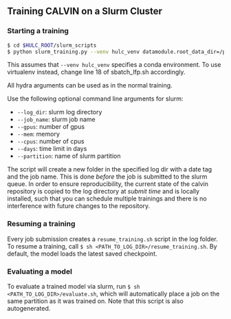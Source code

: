##	Training CALVIN on a Slurm Cluster
### Starting a training
```bash
$ cd $HULC_ROOT/slurm_scripts
$ python slurm_training.py --venv hulc_venv datamodule.root_data_dir=/path/to/dataset/
```
This assumes that `--venv hulc_venv` specifies a conda environment.
To use virtualenv instead, change line 18 of sbatch_lfp.sh accordingly.

All hydra arguments can be used as in the normal training.

Use the following optional command line arguments for slurm:
- `--log_dir`: slurm log directory
- `--job_name`: slurm job name
- `--gpus`: number of gpus
- `--mem`: memory
- `--cpus`: number of cpus
- `--days`: time limit in days
- `--partition`: name of slurm partition

The script will create a new folder in the specified log dir with a date tag and the job name.
This is done *before* the job is submitted to the slurm queue.
In order to ensure reproducibility, the current state of the calvin repository
is copied to the log directory at *submit time* and is
locally installed, such that you can schedule multiple trainings and there is no interference with
future changes to the repository.

### Resuming a training
Every job submission creates a `resume_training.sh` script in the log folder. To resume a training,
call `$ sh <PATH_TO_LOG_DIR>/resume_training.sh`. By default, the model loads the latest saved checkpoint.

### Evaluating a model
To evaluate a trained model via slurm, run `$ sh <PATH_TO_LOG_DIR>/evaluate.sh`, which will automatically place a job on the
same partition as it was trained on. Note that this script is also autogenerated.
